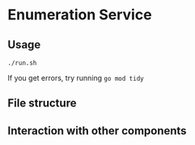 # Enumeration Service

## Usage

```
./run.sh
```

If you get errors, try running `go mod tidy`

## File structure

## Interaction with other components

